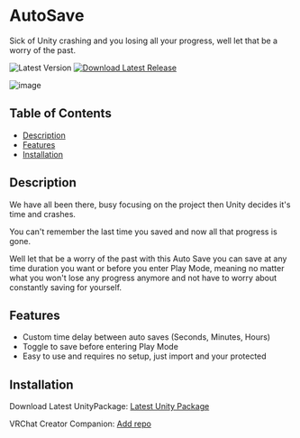# AutoSave
Sick of Unity crashing and you losing all your progress, well let that be a worry of the past.

![Latest Version](https://img.shields.io/github/v/tag/FallensWorkshop/UnityAutoSave?label=Latest%20Version)    [![Download Latest Release](https://img.shields.io/badge/Download-Latest%20Release-blue.svg)](https://github.com/FallensWorkshop/UnityAutoSave/releases/latest)

![image](https://github.com/FallensWorkshop/UnityAutoSave/assets/142435339/fd1ef0bb-33c1-4b6a-949b-1867efd14d22)  

## Table of Contents
- [Description](#description)
- [Features](#features)
- [Installation](#installation)

## Description

We have all been there, busy focusing on the project then Unity decides it's time and crashes.

You can't remember the last time you saved and now all that progress is gone.

Well let that be a worry of the past with this Auto Save you can save at any time duration you want or before you enter Play Mode, meaning no matter what you won't lose any progress anymore and not have to worry about constantly saving for yourself.

## Features

- Custom time delay between auto saves (Seconds, Minutes, Hours)
- Toggle to save before entering Play Mode
- Easy to use and requires no setup, just import and your protected

## Installation

Download Latest UnityPackage: [Latest Unity Package](https://github.com/FallensWorkshop/UnityAutoSave/releases/latest)

VRChat Creator Companion: [Add repo](https://github.com/FallensWorkshop/UnityAutoSave/releases/latest)

